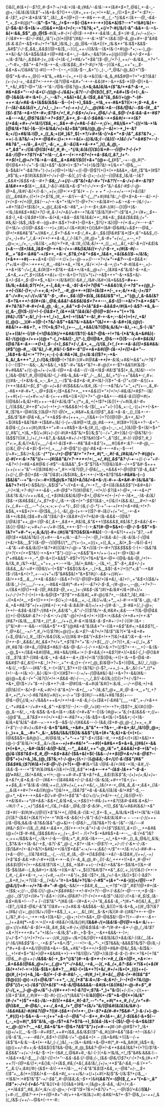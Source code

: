 ()&((*_#(&+(--$?()_#-$+?-*+/_+&:+)&-&;(#&/--&!&:-*+(&#+$+?_@&(_+-&-_-@+;-)&)&(&!(&$"-+_)&+&-$?()++-/(#+_++-(+;+!++&!_+_/()+$+;_$+"+:$?+;-&-)$?_+(/+:&*&!&"&"_(&)__&+(@+((--*-#&+-+-#__(_-*(/&&+:(&+--@_-&&-*_+_$+#(@(*--_(__&"-$+"&;_/+$+-+$(-()&*++-*+)()&*&)$?--+"+!&#(/&(+-(/-$&-&!-$+(&:_+-/()&&+*(&+)+(+;_-+?&?&;+*_+(/+?-#(/&/(-&"-&&+__-&-+&__-&(+:&&_$$"_@_@($__-#_(&;+#-(+(-@($-++#++-&&!&:_&_$+:_/_#-$_(+/-+((+;-(-)&#+*--&)-/-#&)_/&"(+()(*(@$"(#&)--+-&:+!$"+:(&&:(@-&_@+#+-$"&#&(&:&:&(_)+-&$+#+/+?+"&#_)&!&_(-_@_@&-+)&*()(*_/&:&*+"&:&$+&&$-_&#$"_/-/-$_&&;_&&$((_@+&($_--)(/(_++-/((&!&--(&*(&-)+#(@-*+;-+-)_@-*+&(-&/-)&+&$&*_(&&_+(@+#&+&+-_(--*&#+;-&&?(#+*_+(/_@(((@-&+/-$++&-+/&-$?&/-_&$&#-)+_(/&-(+(&-(_)+#&/+"+$&"($-@_/+?-)_++/--&/&&__+?+"-_-*-#+_-$&"+-&?+!&-+$-$&;-/&!&$&;_#+?-#(/+?&--)((&+&__++"+;_$-&&+&*+/()&#&"((-#((--+?--($--_(+$(((&-$--_&+"(-_(-_-*_@&/-@_&()+"($-@$"+&-#++_@((-*&"&_+#&+-/+_++((-&-*&(()&:-&_&_#&$_#_@+?+"_+$?(&&!(+-)+)-+_-&&$?+:-++*-(&?(@&+&#+"-+-+-&&_(#+:-&++&$-*(@-@(+&--*_+&/_#$?-@+"_)&-+"&:-/_@&-_@&?_@+;&__+&;&&_)&)_&+*(_$"&/+*&?-&-*_--#&*&$+"--+)-&_+(/_-(((@-(-/&&_)+;&?(_-_-/_-_@($()(_$?_+&#+*($-(+(-_&--@-)&&(&-#+:&*(-_/-_--&?-_+&&)+&(_&-($_$_&&"(&_$&!_/+(_@-*-_(#-++_+:&/+#&_-&+(&$&(&$&--$--(+(-+)_$&$-_+!&_++-#&*$?((+:+;_$-*&_&+(--(&(-&&(&((+_/_/+)_-_)+--*+(-++)-/_/-__@(#&:+&--($&/_@&/--_$&-(#__&"($(_-*$?&-+&+!(*-#+;$?_$+/+!_#_/-$_$+/+/++_@&/-/-&_$_@-_(+&:&&_-&+-#$?+&---+&/_@$?&(&!_-+?+$$?_&++_$--&:_(-$&#&:-++$&#(+-++(____&?(/+&&;+#+_-/+!&!(/($&_+:_$&+-#-_(_+#&-(-&(_--_+;(/+:_#&)(*&++"_-(((_+!&-+!&(_@&!&_+?&(-)&--)(+&!&_&/+(+_&)_+_$&"(#&/(@_@-/--&)+:-*_)+-&?&;+/()+#&!&:(@_+_((_&;+((#_)&?_$($-*$?_/+#+!&-(/+&+"+$-)&"_&$?&?_+_-++__(*-*&:__&?&/-+_)+*-@&#+:()+:_++-+&(*_+-((/&/&;(--(&)_((-+)&(-/+"+&_#$?+--)-#&?&"_-+/&-_&+/(*_-&:_+__&:-&(/&++&-*+"_)()_&_@_-+*_&$"_+-/()&:_@((_$(*&!_#_#-_-*(/&;&(&(()($(/&_+#-_--(_(@+?-(-(+?&&-/(@_++?$?(+&"+!&--/_&+--(+:++$?+(++&_-$&/(_&?_)+*-*+$(+_)_@+/+?&:+&--&$__&+&#&!($()(+&*+"(@+*-*(_(__#$"_-+--@_#(*-@(@&*+!-/+"-$-(&)+&$"-&(#+)+:$?+"+(+)&($?&!-*(/&++"-@&__--&-$&_&!+"-&&?_#+"_)-)+(+)_@+(+!&/-+((-@-@$?(+()+(++&&&*_-&#_($"&+(#$?_#$"&;+*+$(#(&&$(#+!-/+(-@-_-&(_(_(/(-&*-*()+;-(+)(--((@&$_)&/&--)&?_&&#+)&$&+&--#+?-__$&;_/-+(/(--/$"&(+&_/-#+"(+&?$?(--$_&-/+(-#+-&?$?&!&#+*+$__(&+:__&&_)-&(/-#&*(&+*&-$"+!-/-/+*-$+"&/-&&(-#_$-/-@-@+&_/&#(-&(+/(-&:-_+(+;(@+:++$"&$(*-(-++*-)-$+_+/+--+(_+&((&!(((__&_#&#+;((+!+:(+$?&_(#_+--&!(+--&"-(__(*+#(#&?&:_/-@+$+&-+--&)-+(-_(_+(_+$-*(+(@_$&_(--*+/-+-&+"+!&/+?_)-@+?+:-+&(&#+!_-+*&:-_+&-+-)&/-)+-+#+?(&_(_)+!_$(&(+_+_@(_&)&*&:-#&"_+-)-+-$+;&#-)(#(*--()(@+)&-+!&;_)&#&$+#&)+?()-#_&-)+/+&(/+#+-+?&/&"($_/&?(#_$+!$"-($"&*_)+:(#+;_$+-&$-)_+&-(/&$_#+!(#+-_&(*&;+&&--$&?&)&&(++:_#&+&:_$&&($&$&;(_+"-#&;&)-)&$_/&$-#-*-*(@+#+:&$+?+#+)-@+&+_$?(/+:&)(@-_+(+:&_+;_/+--+-*&"()+!&/+-()(*(@-&&&---+_)+;(#(_+/-_(&+#(#(+()()&#+(&#-@&#&/+_&$+--@&_-@+!+#&#&"&"+/(#&+_/_$+?-&&:+*+$-/_#+_&-_$&*(@&#$"&*($+;&"_+&&_$_/(-(/+_-)+#+"_/_&-*(++!-*+&-&_/_(-)&?-_(#_@+"_&-#+"+(+/__+--_+?_@+;+;_/+_-_-/&((&-_+#(/+?+#_-&:(#_(()&;&)+-+_()__+)__&(_+&!-&+((*&$_)&__(+*&---($+)&&_)&$+*_@_-++&:-/++-#&*()&)&*_((+-/-/-$-+_+(#(&-#(--#__+"&$+:&#&"_-+/_$++_+&:+_$?&;(*&"+$&+_)&&+_+&(&&(($_-+/&!&;(+&*+-+#(--+__+_&*&-()((--+:(/+:_)+_-@-*++()-*--+?+/__+"-+&?-*-*-__&+$&&+:(*+/&*-@+:-*+*+/_#__-#&!+*&_+?&*_/&(+:+)+-&-+;()+*-#-#(&&+-_+)-*+&+!&"-/+(_&_&(#($++$?&+-&&++/&+&;_@+/--_(&#&+&"&/&!-&-+&;-_&+&_++(*_$+)(&&++&_(+-((+-&+()+?_(((+*_(+/-+&$+++"-&-*&$+&_)-&+)-$&+_$-@+*_$_+&)+:+/&!&#()(-&#_/_/&#-/&#+)&*&&&$+__#++-(&/&;+*&&&;$?(*(+_+-)_&&;+-&_-$(_-&+)+?_@&"-+&&&!_/&;(-+?$"++(@_)-++(-((&(-()+;-/-++;&;+)+?__-#_@+*-*($_)+(_&($+*(-_++;&/++&;-)+/$?&"-/+#+;+/-/(_+/&"&"-$-_-#+-_$&:(@+$(&_(&$&)&*$"+!__+"(@_/_&-&&(&?-$+?&++_+!-$(#+(&:_@&;&&&!-&&$&)&$+?++---_&$-(()_--+&!+?+_&*+$&"-#+?&?&?-#-#+(+&_@_-&;_+_&&"+$-)+)&"&$+-&&&$+/_#(&+(-&$?-*&_&--((_&-_@($-/_(_/+!-(_-()&$+?_(&*+(&"(&&(&(-@(@+$(++_+"(++?&_(#&)-/_($"+;&!_/-)-++!_/+)__&*(-+!(&&"+-&!_#-+-&+;--&(+)+(+/_+&!((_@()-__)(#-+(@-(+?&/-&$"+&&?&:+&&&+"(&_)+*--&-&#+)&;(@(_(_-#&_&!+_+_-#_&+?_$_-+!$?(+&;$?+)_(+--__(_+&&(/&?(@&;&/&/+-&)_-+:_$-(-/&"(/+*+*((&!+-(/(#-(+!_@&((#(/+*&#&!(_$?((-&&?-@&-+!+?&-(*&"&;&+&#&)(-&)-/(@(@+/+++)(@+*-(_/+&&((-_/(*-)_@(@&*_@&--+()($-*_--(+#+$&(&)(@&?&*-&+--*()+)_$--(+_)_$&?+(-/_&+_+__/(/(&_(+!_(+*-*&-&(()+$&#&*&:(#$"(@-#__-(&"&)_/-#_#&!-(-$_#+-$"()++&+&#(@-(&-+)+(()+&+"--_)&$+_&-&)+:+"$?$?+;+;-$($-(-*&:_#&_+)&_()+/&:&((*$?+;-*&-&_&/_&+*+"_/_(-/()&;($(@-__(+?_&_#-)(#+#_@&__&-++)+__-&!&;+#&!+&&"+/+?&?_(-)--(($?+--&&;-_&/+&&:(_+&$"-#+"&&+"&?+*-*_#-@(_(++-$?+&&!(#(&($-#+#&&&"+/((-@+/+-_)+/&-(@++&-&*&--$((-$(&+!&$-#&!$"&*_$(*_&_/&)&!--+!+(_)&&-@&?_#_@(@&/&!-(_/-#&-&_&&-+&"_/-__&(__&(_+*(/-++"&&&*-/_#+:(((#&-_-(+&!&-&_+;-_&+_)_--/$"&*-_&$+&-#_#+!&)-)($+"-&-$()$"+/(#--&!_)(++(+++!&&&)+$(_$"-@-+(*+*&(-#($&&&/+/&#_(&:-(---*&?&/+"+"_+(*(+--_&_#-_-#&*+#-#+*_-_@+$(&+;($+&&?+*__+*+&&(()+"+)+!+/-#&/&)+#$?-*-(&!(++#(+(--+(*+#+:+/-&-*(+-++#&+(/_&+)(/+?+"-@_+&&+--_-#&&-&(((@+#_(+((@&&(_+_&;&)+#(+++_-+&(+&)&/$"+;(*+_&_+(+!$?+(&*()(+-/+#(*&;&!-#_+(*_/((&$&/_#++$"+)+*(-+!+;_)-_+!&_&&&!+_(-&-($(__++"+(-)()&_+:-(_-((+/++(-&*-#_($?&+-@_#((&;_)(&_@+?((-@(*__+;_#&#+_&;&/(@$"_&&:+&-&-_()_((&+-+-_$&/$"&#-@&+&_+"++&$_$-#+(+++_--_/(&&+-)+?()(@(@-_&++_&)+?+$(#&$+&&?&#-*($&#+/&(-)-_(+-/&#_@+!_$_@_#&--*+;_#($_#+?((&++?-*-&+"-&_@_&-/_(+*++(#(_(#_/&++"+#-++#&$+:&+&;(#_((_-@+)-_-_+(_)(&(@-$+(&!+$+"(/_#&"(_+)&_+$(_(+(#(*+)-*()_/-#(#+&$"&/+$(/&;$"(--/+"_#+)(&(-(/-@&?&!-)-(&$$?(((#_)_/+/_/++&?_&-&&&+#+/-/+!$?&#_)($+"-_&"($(__#-)(-(@$?_#_)(*+:+_&;&/(*&/(+___/-&+!-&($+#---#&"&&+&$"(+___#()&#+:&?--+#-@_--((/&(_@-(-&+$_(-$+!+(_+___/-#-@$"((-@_(-#&*&-+--+_#+;-$--+!(/+#+;_$&:_)_+&;(*&:-__$(*$"(+-/+)-@$"&!+"+?+*_#(*_-_#(-&_(#&)&/+?-#(@(+((-#(++:&:+?&"((+---(#(&&"&/+?-*+*+!+:__+/_#((_&$"&?-/-+___-_+((-_(-+"+#-+&?+!-)+#&+&#_@&:(*-#$"--&(&&&"_$+:$"$?(&+?(@&)_(&#--_/++$"&#-$+++(+_+(_++:+"&"-_+(($(#&#(-+"_#+:+!&?(@_(-@&(__-_+&&&+!-@(@$"($-&_&&"(+(/-(_@-$()+$&--)&"()&$_(+/&$(#&;_&+:++-/+!&*&?$?&&+__#&#&-(--)($&)&"--+"&--/+:-#+)($_@(_&_+?&)(*&/_)&_(+&*_&-/(_-#-+-_&*&#-#-)&/&_&"&_-&&?+?+!(+__(-&$&/((-_&$(*$"+"-/(*&+-&_/+-+?__-$+((_&(&&&$$"(*&#+&(-_/-)+!&;+?-#(/-*+-&&-_+#-@$"+?_)(#_)_@&?_-+!+)(-$?(&+!-@+_-*-+&+(*(&&?&:&/-/+++/&&_-(_+$(#&(&*&)&_(@+$+)_@&!+*(+-)+(-+-)&*__-)&-&(&)($&-+(&#&$&(_/+_$?+$-/_/&-+-(&+(+"-$$?(&&-_+()&/(+(&&:&)___#+!-+&!(+_(_#+--((__--*-(+;+;+;+-(-+*(-_$((-)&;(-()-*(-+"-+-_+_(*+)+&+#&;+!+?_-&$&_++&$+/++-@($&__(-)_-&(_@-(++-+(($?-#-_(&(/+$(+$"+!__-+-&+(&++/&$&;($&_+#+*_(&"($&/-$+:_(&_&#_+((+?+*&)_#_-(&-*&&&--*(@&?(/_@&)$"++_@+:(@-&(_&+-_&&++_#&)&_&"&++!($&&&$_#&)&?_$+&&(-&+-(&(/(_-@&)-_+;+#+/-+-/+#-_($&_+*+-$?--(-+;__&?(#-@+$&*(--@-/-$-$$"+$-(&?+"+#-*+;+;&;&/((-#+:(#_(_/&"$?()&$(&+#&)(__--)--&+&?(+_++(+"$?_-+#(@($+*_&&)&?&((_-)_(+#+--&+*+/&:--&?---)+:-@_)+!&&-&(--/&-&*(&-_(-(@&*(*+&_/+$&;__$"_)(&-@--(((@_$(/(*__(*(+-)+_+(((+_+((_&_+__&(*_$-_-/&((_-*&$+)-$&"&*-_+#-&&/&(()+!&?+#((()&!+/-@-*+"&*+(((&-(+-#+?($&$_$&$-(-(+:-(&*&?&_(/+?(_++(++*$?&!(-++&*+"$"_)-_(((/-_+;+&_&$"&*+/++-)++(+-@+(&)-#(*+#&&&:+-+_-*_@-&+((+&&$"-#$?+?(/+?&*&"&*-@+-(@&-&&-@_/+!+-&/(&_#_/&?-*&(__+"++_++:--+!&-_)&(+;&#&:-_-(&_+!__$"-*_$+_&$+/-)+(&&&___&/-*+#+:(@&!_(+_-(+$$"+$&$(/&:&*_-_(+&__&$(_-&+:_/+!_)(*+;&"--_+&#($-/(&+&+(+?_+--+)+"+/$"&#&$&(+"&*$?_#(/_--_&&-_+*((_#(+-(&!+++$__&__/+*&-&$&(--(&&_+?+!(/-@(@+$&!+)&*&)_-&)+!-_+"&$+)($&/+(&!&:_)-)+;___/--++_--#&&+(&#(*-#+*(---&?+)-$-$_-(#-@+-_--@_-+?+?--+/(&&*(@()++&-(@_#&$_$-@_++;_)+-(#&$-(&"(#(+&/&#+)&+(#+)_/+*(*+/-/-)+?-)-*(+(++&_-_&_@($+"$?$"++&(&#(_+#-@(/&?+_--(&&?_)&!_#&:---/(*&*(*__+$+!()+++)+*-$(/+;(-+&&__+_-(_(&(/+/&;+*__+)-#-++!&"&-_@_-&?&_+&+#&?$"+(++(*(#&+(-+;+&-*&:&&(#-*&)_)+/+_+)-(____(#_-&:-__$-#&+(/_(-@+;(++!--&$&-&)$?-/(#&+(*_&&!&"-_&"-/-((($?&/+-&;_#&#+;&&--_-+?(&-@_@&&_(()+(-@(&&#-_&?+:-)-&+:-/+(_/&"-@_)+)+&+)+:+)($+:+/&&&-(*+#++(++:&"(#&?+(&/&___&?&+_((*_&-__/++()_#-&+!&!&&-&-$+#+:-)+(-)((_#-)&$+:(/$"&!+#--+-&&--+!(&&+$"++$"(@_#&+&"&(&&+"+-((&++&$"&#+;+&&$$?(_-*_@+&(__-+/-*_#_/+!(/$?_#(+_@(_()+;&:+*$?--&?+/+?&!$"(&$?(*$"_&+&+#+(+$_@&/+)_#__($(+_/&&()(_&;+/(((#&:_#+$&"(+&$+!+_+?_)&_(_+&&"_/&_+-&-+!+_()++-$-_&&&/_#(_&&+?+/+*_+$?&?+"+"&:-/+$(__((-_(+?((+_&;-+(/_)+_&"(#_#&?&-(#+&_/(@&$+#&)_)-*&&-@_-&/_--(-/-++&(+&:+?+(_(_/$?+-+-__+(--&:(&-_-@_$++_/(&&*&#(@&__#&_+&&/(#&*+:+:_)-$+&&;(++&$?(#+)(+_&&(-(_)-@()&#($__$?&:$?-((#&-&/&-_+&-&&+--&+;($+)+!&"(*($(@&;-+((+:&-+$-@_&-#_-&&_#$?-&(_&!()++&:_)+?+:-_+"+-&;()+-(++!_@_$_/_&_@+?_+_$+)(@&__&(/_/_/(@-+&:(/_-+$_/-_--(#&"-$_+-(+(&"(_$?++((-(&?&)-_()-_$?_-++_(-+_&-_&(-/+*_((*+(+!--&-+(&:+)-_&(-/&!+-((+)(#$?+--(-*+/+-(*(@&#&(-&(-+&+?+-&&(#&:-@(@+*&;&:-(+"-)&?()(_+!+:+$&&-#(-(---_-_/_$_((-&((*&;((()()+?+/-/$?+--*&+_@($+:_/+"&-+(-/&*+?-/&--@_#()&_--&_+#(*&"&#()+:&/&$_--$-/-+_@&;+)+&(@_)&)(*(+-&_(+$-+&;+#(+(-&"&*(/+-&*(__-+"-)&;&?_@+__#_@-&-*__+*(_+?&+_+(*_/+:-(-#&?&#((+#((+;+-(-+"($-$(#(/--+#&/+#&?&$_(+-_--@&$-@(_($(/&;+/-/_&&&+_++_&+/_++!+&-+&-&;_/-(+*($&+(-&#&"(___-+&"_+-/+&++(_-*+#&&+:-/+#++&_&"-+&!$?((-_-)+:_--@_/+*(#_)_-+!+-+?+;($$?+_&)(#()(@-@_&-+&!_-_+&-&$&-&+&*+(&+-/&&-(+#+*&"+-()(&-)___#_@+:+"&;(+&)&&&-+;((_+--(@$"&___&?&$+++(+/++&)-*_-_#&?+_+;-)&-&$+-&*(&-(+$&&+;-(+)&-&)&+&"&)&"_-&#-*-*+:_-+++$--&$-(_(-/_(_#&&&---_)-(&*&;($+#-@_@-(_)++_+_#(+$"(--*_(-#+)+/&#+&-___&+$"&#&_-+&#+_&"&"+-+?&+-_-#+&+;&!_/&!(@_@+;(-_)++_&__-#+*-_&:-_&$&/(&&/($()&:&&$"(/&+(#+"&;&)+&-(+(+(__+:(@&$&$+;&#_@()-__#_/_@&!&;+"+*-++"$"-$+/($&:-#_-+*&$+/(+(&_)+&&)++(@-)_-$"&!&/+:+$__&/+(_&__+--_+)+#+#&!+"--+#_)(+&#&++$+&+&_((#&(+-&&(*(+&*_-_-&#-(&$(_-&(@-_&*(*_$_--*__&&&!_++"-@_/&"+*_&&&&)+$-+_(&"+(-@_)&:($$?&$+$_#_@-+&$+&&(-_($&+&(+$(-(&&_-_-/_++$(@+&+/+&-@$?--_@$"+)+/+&_)&_(@_($?&;+!-/-@+;(__&+/-(&__@_&&;_-_$+/(/(-&:($&"(#&"($&$_#&;(_$?(#(&+!+$-@-/(-(_+?(+-@-#__(&+!(*&-(@&*-*&(_+(#&-+!&;-_&#_/(-(&&*-$-+--+"$"_#(&(#_&&+_)(&+!+(($_&$"__+:+&+--*+"-(&$-)&++"-$-&-((/+__#&)__(*&*(+&#&;+_+!+;-@-++#-#+_$"&+&?+&__&$_/_$(&$"&;-(+)+(+;_&_)+)+-&+&?+;&+&;&-()--(#&*--((&#&#&+(-(/-&&)-_(&-&_(&;+#_++?_&+;(+-++$&_&:+"&!&:&-(#&;++()_)(#+(+/_++/-*&/_-_)&(+*-+_@&_&_&-+;&&+_()&-__&(&++#+?+*&((#(@+"()&!+*__($&?$"+&-&-&&/((&)&-&!+#$"-$_--@+*_+&*+-++&&+$(/+#-@+!+$$"&"-&(/+/(/+;(*&!+-+/_(_)&((@+!(-+*&!&#+-+*(#+&&:-&&+(_&!&*&;+;+$&!_/+!-#&_-)_+_++*&?((&#-*&#&:&*&)---/_#_/(-$?+;_-+)$"_)_$&&+!_/(&_(+&&-_@&;($-$-&(#-_+!()_$&"&/+#&#(&&)-+&"($+#(--$(#(#+)(@(((*$"&!++(_(@&;&-((&:+)_$+_-$_+__&/&/&*($+!+(&"&:+((*&_()((&?-(&&(+(&&?($+)+$_-+"_#(&+&-&&(+)-/&"(-&(_/+&&!&)&#-$+--$_-+-(_-)(+++(/&*-@&;&*&/&-&?&&(&&"-*_@+_&)+-(_-@&)-__/_(&?&&+?(-&:-)&"-*-)&/---#(#&/-$((+-((&_()_#&+-&&*+_($(++-+!+;&"+)-&-)+)$"($&)((_&+((-__++&#&*(@+_(+($-#-#&_($&$&#(++;_(+-_$_$+!-/(+$?+$-*&#&$+_&-+--__-&:(*&"_)&?+;+++/&$&:&+(_-/&+-/-&---@&;+*_#_#(&-)&+---_+/_+&++#-_()_&_@&/(_&!&;(_$?&:&++(&-&_(-+$_-&?(-&"_@-(_+$?+-(&+:-@$?(-+_+)-/(-(-&*-(-/&-($(_(&_#+(+-&(_+&?(+&#&)_++)&!($+&&"+:+/+-+;&&(-+/$"+-+)&:+/+)-#_#-#-+(*_+&--@(-__((&?&#($__-(_--/((_#_(&_-@-*()&$_@&:-+&_(--&($&#_/(++/_-+)(*$"&$-&&:+#-/-#+*((&+-*--&;(+-&_&_@_#-_()(-&/_++++!(+&+_#-@+!(&&$(@_(+(+-+&&)&!$?(&+:_)_$&_+!&#-*_+_+(_--(*&(_-+&&"&+-$&!&+((&+-#($-$&(&#--(_&;&#+)+:&!&-+((&+:&"-+_$($(($?&#_/$?+*&"_&(/_+_)(/()&((-(*+:+(_#_-(_&*+&-+_-+;-(+#_-+/(+-+&"(+_$&_-($?+_(&_/+/-&+;(&((+$(-(-&_$?-__&+#_)+;+?((&:-$__(*&/+"_#+&__+$&/+?(/&:-/-#$"+(_&+"-*&-_)(((*+/_@_)--+?_@&/(/_)+#--+*_/+?&_-#+"-#-@__&;-&&(+*-+_$&#_&____+;+?$"+($"_#$?(@+#+(&-+_($&;+;(/--_@&:()(/-@+/+$&#_#&(-++!-#+)+?(--@+:(-&&(+-@-$-$-_+;+$-(&-_@(-_($"_/()+((#+"($-$_&&_+:-)(#+;_@&#$?-)$?-(+(++_+&($"-)&)((-/(+&:-#_$_)_$_(&-&$+#_/&*+!-*--$?+(-$(_(_$?&"-*(#&:(&--(#+&+;-)+"&_&&&-&_-*(#+*-#()&)_&__$?-($?_/(/&$-@&/_-&"&"()&#+_-*+:_)+#&:&*-*_&&$&&--&)_&((()+!&-&+&_+((#_/$?(_&?+(_#&*(-((+:_@(/(*&/+/(@++&$_)_+_+-__&(_(#(__&-&+/&)(#-#-((#&?++-+-@+(_/&?_#-(--_-+*-*&+((&+&)-_-@+;+(+!+&&+_@-@&$&!-@+?(+_--#++--&+-__)_++_&#__(*-__+&:+:+((++&-#&&(+_)&/&*(*(#(/__(&&#-/(*+_(&&!_&-@(@+*+&+:&__/+*+-_@+:(/(_+#&/_-&_-$(*+(&_&#_$&;+#-)+;(@&$(&&:-#-*(#-#+-&*-/-@_/_/&!$?+&+?(++++#+"+"+*_)&(_+_--&_/&;$"+#-_+$-$+_--&*+&&&-+-)+;(/+/-$+"-)_/+)+?+(_$+$-*+--)(#_)(@+-(*&+()&*()_@(_++&*&!&)&*()+&&/&)-)(&(__(_&_+(/-)&/(#&$$"&--_-+&:$"+*+&+/$"_---+!+-&_-*-_+($?&&&;-&&&$?&/$?-@_/&;-)(*_#+_+&-&+*&/(@(@&_+&+--$&_+#&"+$+++/+$(@+#&#-@&/_$&;-&($&:-(__+!+#+$+"&)+)_@+*&_&#&++)-++?&!(@_/+"(@+)(&($-&-$-(_)-#+:+?&+(*+?&"(@&__#-@++(*-__/&$&-&(-+_$+"(/&"(#-+&_-$+*-(+:+#_(_(&+(@+_+&+:+-_&+&&&(@&&_@+/+:_(_@+*(*-/+&&)_-+&_--)(_+&_(+_&?-$&:+?(&_+(+_&(#(&(*+!+!_-+:+)(&-$(&+;&#+?___#&)-(+(&*+?(+&/_#+/+/&+(*_((((++(-@(#_(+)+)+&_)&--$_((*-(-$-#-#&!-_-_-#(#_)+!_#+&(__@&-(*-#($&"$"($_@((((-@(-+/(+_@&/$"-++*_-_)(_(*$"&:&_+/_$--&;&*(-_)--(*()+?&/(@-@$"(/_)+;+)-/_&$"()(*&($"-*&-&/_@&&&&&--*&#(*&+(*&$($(*_#&)+_-@-#+*$"_#(/-/(_+__)-@-@+/&"-)-/(#+++!-*(-&?()+;$?&*-*_)+"&:()__(_+(-)_)+;_-()_(++-(_(&+$"&#_(_#(#+--$_)-#(-(((+_)(*(_&&&"(+&!__&((@(+-/$"+&-@(*+)&/&"(#-/+"+)$"_++&_)-/&:-+_$(((++&&+_#(-&?_--*-*+_+#(*++_#_(-/_/+*+#-@((&#___#-@&/-_++-/_&+&_/+*_@$"+(&/+"&/(@&#(&(&_)&/&#-)-*-)&&_#&&_)-#(#&?(@+?(*(#-(_$&*-(+!+*-_()+-$?+&(#-#+?_$&#-*_)-&-/+)-@-*_#((()+)-$&+-&--+;(++"+*&$-$(--@&"-_(--$++_#+)&+-_&!_)-$(&_&(*-&+$(--(_-_+()+#(*_$$"&!&_-@-/$?+_&?+_$?&-+)_$_(&&-)_&+:(-($(/-@-(-&+$&_(*$?+;_@-((/+?-__+&!_$&*+_&"&*-@&_+?&_$"$"_)+(+#--+)___#-)_#-@_#$?+?_/&+(@+/+((__-&-($_--#+#$?_++#+(&&_&&/&$(($"-&_#(((#+&&"(&&-+!--(&&/-)(/&-&"&_--+--#&(+_&$+!-((@&-_/+"-@_&&+($+-($(_&+&#&:+!((&--_(-+(&_$"&+&:&:--&*(*-+&/_(-/_)&(_-+;(&+-&#&:+&-@+#(*_#-*&_&#(#_)&$+:&;(@((+_+/-#_++;&-&$&$()$?&&-@&;_#_@_$&_&?-@+!-&+*&&&)_&&?+(+?()_/$?&-&$&_&"-_+(+:-)+_&/-$-+(+-)&#_(_@&#+#_-&/-(-)(+&:+!&/&_+!_/$"&#&:&&&:(_--+)&&+*&/-$___(-(&!-(()+!+"--&&-&&:(/-@&;(-_(&&-@&/()$?+/-(+?+_&;(#+*+?+*+_$?(-(@+$&/()+;+*&*()&;-(+(&$_#&;(+&(_&&!&/_(+)+;+*$"&/-&&;--&:(++"-*__&:(/+;&#(/_#(-(*&$+-&!(-+*+)&:-__+(-&"&"&$($+&&_+;-@&"+(-__$+((_$"+__&(*+(($_&(+&---&&+#(_+-+*+/&/-_+_(/+(+#(+&)$"&-(/&:$?+*(/&__-+!&*&!+:+#$?&"$"_-+/-$&"_#-@(&&;&;-$+_+)&#__(*&_&?($+$_-(@($_(_++"(+&:-_&"(($"+:-/+_(_-(+&(*-*__&"&(_)(*&-_)()(&&+(#&-+;(&_@+;&_-*&&_-&)+)+;&*-*_++*_)&&$"_#&_&(+;&/+:((-@+;-(+!$"($+?&+(*&?(/+*--_--@($(/+&(/__((&)-___(+_#-/(__@&?-*+(++(@+#+"-#(+_++&+!&(&:_)+#_(-*&#&!+*&?+-$?-@&_(+-++/_&((_/&$_-(++/-$-$_@&*(-++-#_:_:
